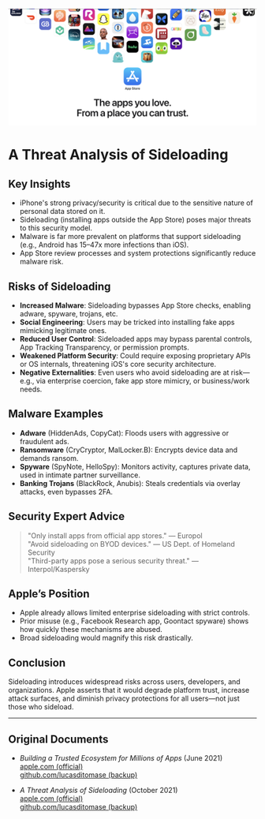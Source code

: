![Banner](../assets/banner.png)  

# A Threat Analysis of Sideloading  

## Key Insights  

- iPhone's strong privacy/security is critical due to the sensitive nature of personal data stored on it.  
- Sideloading (installing apps outside the App Store) poses major threats to this security model.  
- Malware is far more prevalent on platforms that support sideloading (e.g., Android has 15–47x more infections than iOS).  
- App Store review processes and system protections significantly reduce malware risk.  

## Risks of Sideloading  

- **Increased Malware**: Sideloading bypasses App Store checks, enabling adware, spyware, trojans, etc.  
- **Social Engineering**: Users may be tricked into installing fake apps mimicking legitimate ones.  
- **Reduced User Control**: Sideloaded apps may bypass parental controls, App Tracking Transparency, or permission prompts.  
- **Weakened Platform Security**: Could require exposing proprietary APIs or OS internals, threatening iOS's core security architecture.  
- **Negative Externalities**: Even users who avoid sideloading are at risk—e.g., via enterprise coercion, fake app store mimicry, or business/work needs.  

## Malware Examples  

- **Adware** (HiddenAds, CopyCat): Floods users with aggressive or fraudulent ads.  
- **Ransomware** (CryCryptor, MalLocker.B): Encrypts device data and demands ransom.  
- **Spyware** (SpyNote, HelloSpy): Monitors activity, captures private data, used in intimate partner surveillance.  
- **Banking Trojans** (BlackRock, Anubis): Steals credentials via overlay attacks, even bypasses 2FA.  

## Security Expert Advice  

> "Only install apps from official app stores." — Europol  
> "Avoid sideloading on BYOD devices." — US Dept. of Homeland Security  
> "Third-party apps pose a serious security threat." — Interpol/Kaspersky  

## Apple’s Position  

- Apple already allows limited enterprise sideloading with strict controls.  
- Prior misuse (e.g., Facebook Research app, Goontact spyware) shows how quickly these mechanisms are abused.  
- Broad sideloading would magnify this risk drastically.  

## Conclusion  

Sideloading introduces widespread risks across users, developers, and organizations. Apple asserts that it would degrade platform trust, increase attack surfaces, and diminish privacy protections for all users—not just those who sideload.  

---  

## Original Documents  

- *Building a Trusted Ecosystem for Millions of Apps* (June 2021)  
  [apple.com (official)](https://www.apple.com/privacy/docs/Building_a_Trusted_Ecosystem_for_Millions_of_Apps.pdf)  
  [github.com/lucasditomase (backup)](https://github.com/lucasditomase/app-restrictions/blob/main/summary.pdf)  

- *A Threat Analysis of Sideloading* (October 2021)  
  [apple.com (official)](https://www.apple.com/privacy/docs/Building_a_Trusted_Ecosystem_for_Millions_of_Apps_A_Threat_Analysis_of_Sideloading.pdf)  
  [github.com/lucasditomase (backup)](https://github.com/lucasditomase/app-restrictions/blob/main/threat-analysis.pdf)  
